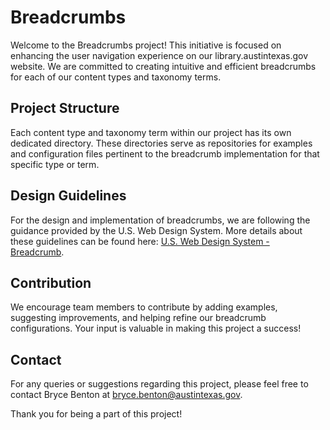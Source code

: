# Breadcrumbs

Welcome to the Breadcrumbs project! This initiative is focused on enhancing the user navigation experience on our library.austintexas.gov website. We are committed to creating intuitive and efficient breadcrumbs for each of our content types and taxonomy terms.

## Project Structure
Each content type and taxonomy term within our project has its own dedicated directory. These directories serve as repositories for examples and configuration files pertinent to the breadcrumb implementation for that specific type or term.

## Design Guidelines
For the design and implementation of breadcrumbs, we are following the guidance provided by the U.S. Web Design System. More details about these guidelines can be found here: [U.S. Web Design System - Breadcrumb](https://designsystem.digital.gov/components/breadcrumb/).

## Contribution
We encourage team members to contribute by adding examples, suggesting improvements, and helping refine our breadcrumb configurations. Your input is valuable in making this project a success!

## Contact
For any queries or suggestions regarding this project, please feel free to contact Bryce Benton at [bryce.benton@austintexas.gov](mailto:bryce.benton@austintexas.gov).

Thank you for being a part of this project!
